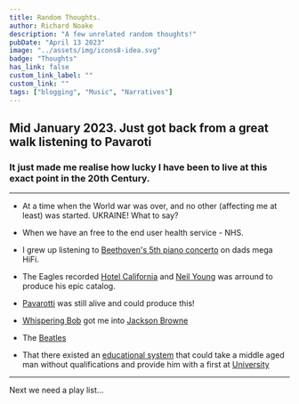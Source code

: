 ```yaml
---
title: Random Thoughts.
author: Richard Noake
description: "A few unrelated random thoughts!"
pubDate: "April 13 2023"
image: "../assets/img/icons8-idea.svg"
badge: "Thoughts"
has_link: false
custom_link_label: ""
custom_link: ""
tags: ["blogging", "Music", "Narratives"]
---
```


## Mid January 2023. Just got back from a great walk listening to Pavaroti

### It just made me realise how lucky I have been to live at this exact point in the 20th Century.

---

- At a time when the World war was over, and no other (affecting me at least) was started. UKRAINE! What to say?

- When we have an free to the end user health service - NHS.
  
- I grew up listening to [Beethoven's 5th piano concerto](https://www.bing.com/videos/search?q=beethoven+5th+piano+concerto+arturo+rubinstien&view=detail&mid=F7BA4EA0FE6162AED355F7BA4EA0FE6162AED355&FORM=VIRE) on dads mega HiFi.

- The Eagles recorded [Hotel California](https://www.youtube.com/watch?v=FVsbvFkhzY4)
and [Neil Young](https://music.youtube.com/watch?v=aunVlekXjkE&list=PLT8LeN8XJgVZGfJBjGcGvdBM3-e1lzGWA) was arround to produce his epic catalog.

- [Pavarotti](https://www.youtube.com/watch?v=NUKgN-nC93c) was still alive and could produce this!
  
- [Whispering Bob](https://en.wikipedia.org/wiki/Bob_Harris) got me into [Jackson Browne](https://www.youtube.com/watch?v=2ROK1-VvOQ0)

- The [Beatles](https://en.wikipedia.org/wiki/Eleanor_Rigby)

- That there existed an [educational system](https://leedscitycollege.ac.uk/campuses/joseph-priestley-centre-beeston/) that could take a middle aged man without qualifications and provide him with a first at [University](https://courses.leeds.ac.uk/i078/ecology-and-conservation-biology-mbiol-bsc)


---

Next we need a play list...
